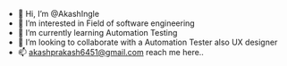 - 👋 Hi, I’m @AkashIngle
- 👀 I’m interested in Field of software engineering
- 🌱 I’m currently learning Automation Testing
- 💞️ I’m looking to collaborate with a Automation Tester also UX designer
- 📫 akashprakash6451@gmail.com reach me here..

<!---
AkashIngle20/AkashIngle20 is a ✨ special ✨ repository because its `README.md` (this file) appears on your GitHub profile.
You can click the Preview link to take a look at your changes.
--->
